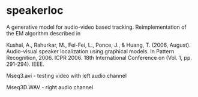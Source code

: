 speakerloc
==========

A generative model for audio-video based tracking. Reimplementation of the EM algorithm described in

Kushal, A., Rahurkar, M., Fei-Fei, L., Ponce, J., & Huang, T. (2006, August). Audio-visual speaker localization using graphical models. In Pattern Recognition, 2006. ICPR 2006. 18th International Conference on (Vol. 1, pp. 291-294). IEEE.

Mseq3.avi - testing video with left audio channel

Mseq3D.WAV - right audio channel
